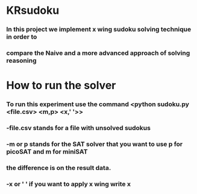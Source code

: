 # KRsudoku

### In this project we implement x wing sudoku solving technique in order to 
### compare the Naive and a more advanced approach of solving reasoning

# How to run the solver

### To run this experiment use the command <python sudoku.py <file.csv> <m,p> <x,' '>>
### -file.csv stands for a file with unsolved sudokus
### -m or p stands for the SAT solver that you want to use p for picoSAT and m for miniSAT
### the difference is on the result data.
### -x or ' ' if you want to apply x wing write x
